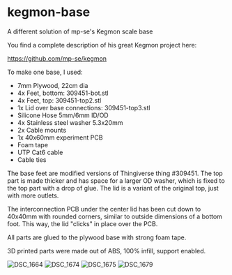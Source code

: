# kegmon-base
A different solution of mp-se's Kegmon scale base

You find a complete description of his great Kegmon project here:

https://github.com/mp-se/kegmon


To make one base, I used:
* 7mm Plywood, 22cm dia
* 4x Feet, bottom: 309451-bot.stl
* 4x Feet, top: 309451-top2.stl
* 1x Lid over base connections: 309451-top3.stl
* Silicone Hose 5mm/6mm ID/OD
* 4x Stainless steel washer 5.3x20mm
* 2x Cable mounts
* 1x 40x60mm experiment PCB
* Foam tape
* UTP Cat6 cable
* Cable ties

The base feet are modified versions of Thingiverse thing #309451.
The top part is made thicker and has space for a larger OD washer, which is fixed to the top part with a drop of glue.
The lid is a variant of the original top, just with more outlets.

The interconnection PCB under the center lid has been cut down to 40x40mm
with rounded corners, similar to outside dimensions of a bottom foot.
This way, the lid "clicks" in place over the PCB.

All parts are glued to the plywood base with strong foam tape.

3D printed parts were made out of ABS, 100% infill, support enabled.

![DSC_1664](https://user-images.githubusercontent.com/52971840/226113699-0609ebd8-5c12-4031-9236-070fe1dd0732.JPG)
![DSC_1674](https://user-images.githubusercontent.com/52971840/226113717-b9b7dac4-8ddb-487b-a846-093cbe245e45.JPG)
![DSC_1675](https://user-images.githubusercontent.com/52971840/226113743-b880a03c-a186-4aac-8401-90d6e67e5018.JPG)
![DSC_1679](https://user-images.githubusercontent.com/52971840/226113765-c36e6590-0496-4b6d-a6f4-f1b24e832f50.JPG)
